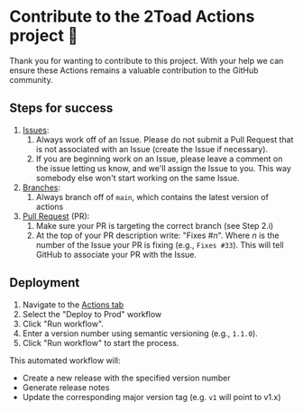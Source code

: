 # Contribute to the 2Toad Actions project 🤝

Thank you for wanting to contribute to this project. With your help we can ensure these Actions remains a valuable contribution to the GitHub community.

## Steps for success

1. [Issues](https://github.com/2Toad/actions/issues):
   1. Always work off of an Issue. Please do not submit a Pull Request that is not associated with an Issue (create the Issue if necessary).
   2. If you are beginning work on an Issue, please leave a comment on the issue letting us know, and we'll assign the Issue to you. This way somebody else won't start working on the same Issue.
2. [Branches](https://github.com/2Toad/actions/branches):
   1. Always branch off of `main`, which contains the latest version of actions
3. [Pull Request](https://github.com/2Toad/actions/pulls) (PR):
   1. Make sure your PR is targeting the correct branch (see Step 2.i)
   2. At the top of your PR description write: "Fixes #_n_". Where _n_ is the number of the Issue your PR is fixing (e.g., `Fixes #33`). This will tell GitHub to associate your PR with the Issue.

## Deployment

1. Navigate to the [Actions tab](https://github.com/2Toad/actions/actions)
2. Select the "Deploy to Prod" workflow
3. Click "Run workflow".
4. Enter a version number using semantic versioning (e.g., `1.1.0`).
5. Click "Run workflow" to start the process.

This automated workflow will:
- Create a new release with the specified version number
- Generate release notes
- Update the corresponding major version tag (e.g. `v1` will point to v1.x)
